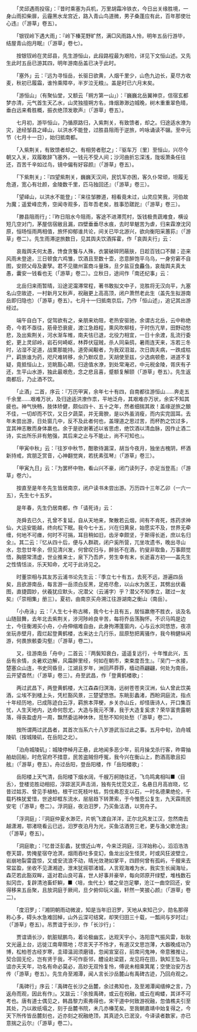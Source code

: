 <!-- { "loadSidebar": true } -->
　　「灵邱遇雨投宿」：『昔时乘塞为兵机，万里胡霜冷铁衣，今日出关缘胜境，一身山雨扣柴扉，云霾黑水龙宫近，路入青山鸟道微，男子桑蓬应有此，百年那使壮心违』（「游草」卷五）。

　　「银钗岭下遇大雨」：『岭下榛芜野旷然，满□风雨路人怜，明年五岳行游毕，结屋青山抱月眠』（「游草」卷七）。

　　按银钗岭在灵邱县，先生游恒山，此段路程最为艰险，详见下文恒山述。又先生此时五岳已游其四，明年游南岳盖已决于此时。

　　「塞外」云：『远为寻恒岳，长驱日欲黄，人烟千里少，山色九边长，夏尽方收麦，秋初已履霜，谁怜乘障卒，半岁泣无粮』。盖是时已六月末矣。

　　「游恒山」（有聚仙堂，又额云「朔方第一山」）：『巍巍北岳翼神京，信宿玄都梦亦清，元气首生天乙水，山灵独擅朔方名，烽烟渺渺边城晚，树木重重翠色晴，垂白远来肴胜概，振衣绝顶发歌声』（「游草」卷五）。

　　七月初，游毕恒山，乃循原路归，入紫荆关，有致馈者，却之。归途适水潦为灾，途经邹县之峄山，以洪水不能登，过胜县阻雨于逆旅，吟咏诵读不辍。至中元节（七月十一日），始归抵南都。

　　「入紫荆关，有致馈者却之、有相劳者慰之」：『驱车万〔里〕至恒山，兴尽今朝又入关，双履敢辞飞塞外，一钱元不受人间；沙河曲折忘深浅，陇坂萧条任往还，百苦千辛如过鸟，镜中偏有好容颜』（「游草」卷五）。

　　「下紫荆关」：『四望紫荆关，巍巍天汉间，民饥军亦困，客久仆常顽，坦履无危道，宽心有壮颜，金陵数千里，匹马独回还』（「游草」卷三）。

　　「望峄山，以洪水不能登」：『来往邹滕道，相看竟未过，山灵应笑我，河伯故为魔；遥爱峰峦秀，空闻寺观多，百年吾老矣，胜事恐蹉跎』（「游草」卷三）。

　　「滕县阻雨行」：『昨日阻水今阻雨，客途不进滞荒村，饭钱极贵蔬难食，横设短几空对门，茅屋信宿敝且漏，四壁垂垂尽水痕，去时旱魃苦为虐，归来霖潦沈冈原，恒旸恒雨两相值，旅怀抑郁谁共论，间关已毕北游兴，欲向衡阳采蕙荪』（「游草」卷二）。先生雨滞逆旅数日，见其舆夫饮酒挥霍，作「哀舆夫行」云：

　　哀哉舆夫何太愚，馋食贪餮与人殊，衣裳破碎罔蔽肤，日趁百钱口不餬；迩来风雨未登途，三日顿食六鸡雏，饮酒且至数十壶，恣意醉饱平乌乌，一身穷窘不自图，安顾父母及妻孥。君不见徽州富商斗量珠，旦夕盐豆食麤刍，哀哉舆夫真太愚，囊安一钱看也无（「游草」卷二）。立秋日，途间作「南还纪事」云：

　　北岳归来雨暂晴，沿途泥澝滞常程，著书敢拟文中子，览胜将无汉向平，九塞名山空故迹，一村新月又秋声，祝融更上高高顶，闭户萧然老此生（盖先生拟游南岳即归隐也）（「游草」卷五）。七月十一归抵南京后，乃作「恒山述」，追记其出游经过。

　　端午自白下，促驾欲有之，亲朋来劝阻，老热安驱驰，余谓古北岳，云中称绝奇，今若不亟往，筋骨恐衰疲，渡江急趋程，熏风吹柳枝，于时伤亢旱，田野动愁悲，及出紫荆关，河水渐车帷，南夫怯已退，北役力相宜，一日十余渡，乱流行委蛇，更上灵邱岭，岩石何崎岖，林莽伏寇贼，杀人同枭鸱，暑雨连天来，冻若三冬时，沾湿不足道，战栗那能持。道旁闻觏者，为我双泪滋，次日舆夫病，一跌成枯尸，羁旅谁为药，咫尺难转移，余乃默叹息，天胡使至兹，少选病顿愈，进道不复疑，竟抵恒山上，览眺豁心期，归途值水潦，到处常淹迟，中元税金陵，胥庆有孑还，生平山水游，独此最艰危，念之悲且喜，蹙额复解颐（「游草」卷五）。先生返南都后，乃止酒不饮。

　　「止酒」二首，序云：『万历甲寅，余年七十有四，自南都往游恒山……奔走五千余里……艰难万状，及归途适洪潦作祟，平地泛舟，其艰难亦万状，余实不知其疲也。神气快畅，肢体矫健，颇似四十、五十之年，然者细揣其故！盖缘逆旅之酿不佳，一切却而不饮，又日夕蔬菜，并无膏腴，是以外虽消瘦，而内实完固耳。去年未尝出游，日处窗几中，反不及此者何也，盖理道之思过苦，而杯酌之饮过多，宜其神志散而身体羸也。余于是欲谢著述以省思虑，绝饮酒以清血脉，因作止酒二诗，实出所乐非有勉强，其后来之止与不能止，尚不可知也』。

　　「甲寅中秋」云：『往岁中秋节，酣歌待漏深，胡当今夜月，独坐古槐阴，杯酒新持戒，宾朋乏赏音，心神翻觉爽，若抚素弦琴』（「游草」卷三）。

　　「甲寅九日」云：『为罢杯中物，看山兴不豪，闭门读列子，亦足当登高』（「游草」卷六）。

　　按直至是年冬先生皆居南京，闭户读书未尝出游。万历四十三年乙卯（一六一五），先生七十五岁。

　　是年春，先生仍居南都，作「请死诗」云：

　　尧舜去已久，孔曾不复延，自从天地来，聚散若云烟，间有不肯死，炼药求神仙，大运安能越，终向松下眠。我今七十五，兴在归黄泉，始愿实不及，世界无牵缠，何地不可瘗，何时不可捐，耳目稍如旧，齿牙幸颇坚，于斯得长逝，庶以名归全』。其二云：『忆从四十后，便与人群疏，闭户奚所营，兀坐攻遗书，晚出寻山水，忽忽廿年余，但见清兴发，何曾叹归与，醉翁不在酒，钓叟非取鱼，万事颇觉悟，胸臆常清虚，世业推来士，泉下乃吾庐，劳生幸有末，长逝喜方初——盖先生之性情恬淡，乐天知命，尤可于此诗见之。

　　时董崇相与其友苏云浦书论先生云：『季立七十有五，去死不远，游遍四岳矣，且欲游南岳，每言游一岳须白反黑，足疮尽愈，以山水为医王，其劈出伏羲图，直捷圆妙，伏羲犹应默头，况潜父（云浦字）乎？潜父不知季立，蹉过一友矣』（「崇相集」册三）。夏初，由南京买舟溯江往游湖南之衡山（南岳）。

　　「小舟泳」云：『人生七十称古稀，我今七十且有五，居恒羸倦不胜衣，谈及名山随鼓舞，去年北去紫荆关，涉河陟岭良辛苦，每将乔岳荡胸怀。不识马鸣是边士，今往衡湘买小舟，小舟伸缩难自由，此身拘滞蓬窗内，心与云水同悠悠，夜凉坐玩赤壁月，霞烂起登黄鹤楼，古来达士几行乐，屈原愁把离骚作，我今稍健纵闲游，何畏旅骸委沟壑』（「游草」卷二）。

　　又，往游南岳「舟中」二首云：『两鬓知衰白，遥遥复远行，十年惟此兴，五岳有余情，炎暑欢边解，风霜醉里经，何如在朝市，束束度吾生』。『吴门一水接，楚塞众山连，书史同昏旦，江湖且岁年，洲回芦莽莽，樯动燕翩翩，何处为南岳，云开望杳然』（「游草」卷三）。舟至武昌，作「登黄鹤楼歌」：

　　两过武昌下，两登黄鹤楼，大江森森归溟海，远树苍苍夹汉洲，仙人曾此饮美酒，尘埃不到楼上头，凭栏豁风景，三楚望悠悠。东眺彭蠡渚，西盼洞庭流，指点十年经历地，已成陈迹白云浮，羁旅本萍梗，乡关亦山丘，却怪唐诗人，开口集百忧，人生天地内，达命何怨尤，大造与我元不薄，我于大造复奚求？荣华富贵露朝落，得丧盈虚月一周，飘然委运神休休，觅愁不知何处愁（「游草」卷二）。

　　按所谓两过武昌者，其首次当系六十八岁游武当过此之事。五月中旬，泊舟城陵矶（按城陵矶，在岳阳之北）。

　　「泊舟城陵矶」：城陵停棹月正悬，此地闻多恶少年，前月操戈杀行客，昨霄抽舶劫回船，时危官府不措意，民苦盗贼但呼冤，我今兴在衡山上，酌酒高歌且扣舷』（「游草」卷五）。舟过岳阳，登岳阳楼，作「岳阳楼歌」：

　　岳阳楼上天气清，岳阳楼下烟水阔，千艘万舸随往还，飞鸟鸣禽相叫■〈目舌〉，登楼览胜动相招，浮踪泯灭声击消，独有先忧范文正，名悬日月高岧晓，忆昔过姑苏、曾见手植柏，根干烂死枝叶枯，剪伐弗忍支以石，一时名德果绝伦，千载朽株犹爱惜，世途却框东流水，层层趋下转萧索，于今惟愿公复生，九天霖雨民安宅（「游草」卷二）。浮洞庭，夜泊汨罗，乃买鱼沽酒，以劳舟子。

　　「浮洞庭」：『洞庭仲夏水渺茫，片帆飞渡自洋洋，正尔北风发江汉，忽然南去越潇湘，鄂渚晓看云已远，汨罗夜泊月为光，买鱼沽酒劳三老，更与渔父歌沧浪』（「游草」卷五）。

　　「洞庭歌」：『忆昔泛彭蠡，犹恨近山岑，今来泛洞庭，汪洋始称心，滔滔浩浩卷天碧，势掩星宿夺沧溟，烟雨吞吐多变幻，鱼龙出没生怪灵，时或风狂波壁立，岩崩地裂雷霆惊，又或安流浪不动，晴光敛滟如掌平，四顾何曾有孤屿，千艘来去常盆盈，坐收不见潇湘迹，泄末犹摇鄂渚城，人言观海难为水，我实生长闽海址，森茫若此豁双眸，遥对君山良可喜，世人好事并豪举，每向郊原开绿墅，堆栈数石拟冈峦，复辟清池畜虾鱮，■〈培，虫代土〉蝼之垒岂足攀，沧江一曲空回还，安得移来五岳聚，且放洞庭于厥间，旦夕俯仰玩义画，轩然一笑披心颜』（「游草」卷二）。

　　「度汨罗」：『湘阴朝雨动微波，知是当年旧汨罗，天地从来知己少，勋名那得称心多，碍头水急难回棹，山外云深可结窝，却笑归田三十载，一瓢间与岁时过』（「游草」卷五）。吊贾谊于长沙，作「长沙行」：

　　贾谊谪长沙，骯脏赋鹏鸟，着论极幽玄，达观天宇小，洛阳意气振风雷，耿耿文光逼上台，远徙江南卑隰地；尽言天子不怜才，有道汉文思岂薄，大器晚成功乃博，松柏苍古经岁寒，圭璋温润须磨错，忽闻宣室召，前席问鬼神，帝意雅推让，契合固无伦，岂有贤于我，不可作臣邻，醴设赴梁筵，龙见将在田，孰知王坠马，谊亦夭天年，功名有命必莫必，高妙无双怜复怜，傅说未相乘箕尾；空使治安万古传（「游草」卷五）。先生舟至湘潭，闻人言长沙岳麓山有禹碑古迹，乃回舟观之。

　　「禹碑行」序云：『禹碑在长沙之岳麓，余过弗知也，及至湘潭闻缙绅之言，乃返舟而观，因此有作』。又跋云：『余按禹碑，或云在祝融，或云在峋蝼，其详不可考也。唐有道士偶见之，韩昌黎力索弗得也，宋干道中何致游祝融，忽值樵夫引至其处，乃以故纸塌之，刻于岳麓书院，未几亦榛芜矣。至我朝嘉靖中始复得之，今天下所传皆岳麓刻也，近亦刻之祝融绝顶，其真迹久已泯没，今译读者数家，亦已意揣之云尔』（「游草」卷二）。

